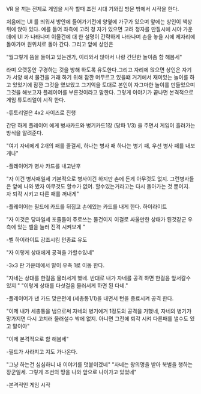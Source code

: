 VR 을 끼는 전제로 게임을 시작 할때 조전 시대 기와집 방문 밖에서 시작을 한다.


처음에는 UI 를 띄워서 방안에 들어가기전에 양옆에 가구가 있으며 앞에는 상인이 책상위에 앉아 있다. 예를 들어 좌측에 고려 청 자가 있으면 고려 청자를 만질시에 시야 가운데에 UI 가 나타나며 이물건에 대 한 설명이 간략하게 나타나며 손을 놓을 시에 제자리에 돌아가며 원위치로 돌아 간다.
그리고 앞에 상인은

"뭘그렇게 뜸을 들이고 있는겐가, 이리와서 앉아서 나랑 간단한 놀이좀 함 해봄세"

라며 오랫동안 구경하는 것을 방해 하도록 유도한다.그리고 자리에 앉으면 상인은 자기가 서양 에서 물건을 거래 하기 위해 잠깐 머무르고 있을떄 거기에서 재미있는 놀이를 하고 있었기에 잠깐 그것을 였보았고 그기억을 토대로 본인이 자그마한 놀이를 만들었으며 그것을 해보고자 플레이어를 부른것이라고 말한다.
그렇게 이야기가 끝나면 본격적으로 게임 튜토리얼이 시작 한다.

-튜토리얼은 4x2 사이즈로 진행

간단 하게 플레이어 에게 병사카드와 병기카드1장 (당파 1/3) 을 주면서 게임이 흘러가는 방식을 알려준다. 

"여기 자네에게 2개의 패를 줄걸세, 하나는 병사 패 하나는 병기 패, 우선 병사 패를 내보게나"

-플레이어가 병사 카드를 내고난후

"자 이건 병사패일세 기본적으로 병사이긴 하지만 손에 든게 아무것도 없지. 그런병사들은 앞에 나와 봤자 아무것도 할수가 없어. 할수있는거라고는 다시 돌아가는 것 뿐이지. 자 퇴각 시키고 다른 패를 꺼내게"

-플레이어는 필드에 카드를 뒤집고 손에있는 카드를 내게 한다. 하이라이트

"자 이것은 당파일세 포졸들이 주로쓰는 물건이지 이걸로 싸울만한 상태가 된것같군
우측에 있는 벨을 눌러 진격 시켜보게 " 

-벨 하이라이트 강조시킴 턴종료 유도

"자 이렇게 상대에게 공격을 가할수있네"

-3x3 판 가운데에서 말이 우측 1로 이동 한다.

"자네는 상대를 한걸음 물러서게 했네. 반대로 내가 자네를 공격 하면 한걸음 앞서갈수 있지 "
"이렇게 상대를 다섯걸음 물러서게 하면 된 다네."

-플레이어가 낸 카드 맞은편에 (세총통1/1)을 내면서 턴을 종료시켜 공격 한다.

"이제 내가 세총통을 냄으로써 자네의 병기에거 1정도의 공격을 가했네, 자네의 병기가 망가지면 다시 고치러 물러설수 밖에 없지. 아니면 그전에 퇴각 시켜 다른패를 낼수도 있고 말이야"

"이제 본격적으로 함 해봄세"

-필드가 사라지고 지도 가나온다.

"그냥 하는건 심심하니 내 이야기를 덧붙이겠네"
"자네는 왕의명을 받아 북벌을 행하는 장군일세. 그렇게 조선의 땅을 나와 앞으로 나이가고 있었네"

-본격적인 게임 시작









